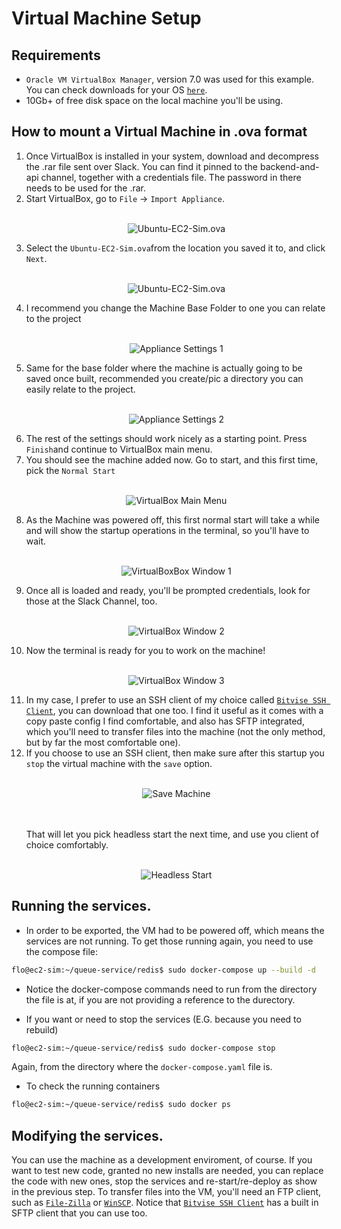 # Virtual Machine Setup

## Requirements

* `Oracle VM VirtualBox Manager`, version 7.0 was used for this example. You can check downloads for your OS [`here`](https://www.virtualbox.org/wiki/Downloads).
* 10Gb+ of free disk space on the local machine you'll be using.

## How to mount a Virtual Machine in .ova format

1) Once VirtualBox is installed in your system, download and decompress the .rar file sent over Slack. You can find it pinned to the backend-and-api channel, together with a credentials file. The password in there needs to be used for the .rar. 
2) Start VirtualBox, go to `File` → `Import Appliance`.<br><br><p align='center'><img src="src/appliance-import-1.jpg" alt='Ubuntu-EC2-Sim.ova'></p>
3) Select the `Ubuntu-EC2-Sim.ova`from the location you saved it to, and click `Next`. <br><br><p align='center'><img src="src/appliance-import-2.jpg" alt='Ubuntu-EC2-Sim.ova'></p>
4) I recommend you change the Machine Base Folder to one you can relate to the project <br><br><p align='center'><img src="src/appliance-import-3.jpg" alt='Appliance Settings 1'></p>
5) Same for the base folder where the machine is actually going to be saved once built, recommended you create/pic a directory you can easily relate to the project. <br><br><p align='center'><img src="src/appliance-import-4.jpg" alt='Appliance Settings 2'></p>
6) The rest of the settings should work nicely as a starting point. Press `Finish`and continue to VirtualBox main menu.
7) You should see the machine added now. Go to start, and this first time, pick the `Normal Start`<br><br><p align='center'><img src="src/appliance-import-5.jpg" alt='VirtualBox Main Menu'></p>
8) As the Machine was powered off, this first normal start will take a while and will show the startup operations in the terminal, so you'll have to wait.<br><br><p align='center'><img src="src/appliance-import-6.jpg" alt='VirtualBoxBox Window 1'></p>
9) Once all is loaded and ready, you'll be prompted credentials, look for those at the Slack Channel, too.<br><br><p align='center'><img src="src/appliance-import-7.jpg" alt='VirtualBox Window 2'></p>
10) Now the terminal is ready for you to work on the machine! <br><br><p align='center'><img src="src/appliance-import-8.jpg" alt='VirtualBox Window 3'></p>
11) In my case, I prefer to use an SSH client of my choice called [`Bitvise SSH Client`](https://bitvise.com/download-area), you can download that one too. I find it useful as it comes with a copy paste config I find comfortable, and also has SFTP integrated, which you'll need to transfer files into the machine (not the only method, but by far the most comfortable one).
12) If you choose to use an SSH client, then make sure after this startup you `stop` the virtual machine with the `save` option.<br><br><p align='center'><img src="src/appliance-import-9.jpg" alt='Save Machine'></p><br><br>That will let you pick headless start the next time, and use you client of choice comfortably.<br><br><p align='center'><img src="src/appliance-import-10.jpg" alt='Headless Start'></p>

## Running the services.

* In order to be exported, the VM had to be powered off, which means the services are not running. To get those running again, you need to use the compose file:

```bash
flo@ec2-sim:~/queue-service/redis$ sudo docker-compose up --build -d
```

* Notice the docker-compose commands need to run from the directory the file is at, if you are not providing a reference to the durectory.

* If you want or need to stop the services (E.G. because you need to rebuild)

```bash
flo@ec2-sim:~/queue-service/redis$ sudo docker-compose stop
```

Again, from the directory where the `docker-compose.yaml` file is.


* To check the running containers
```bash
flo@ec2-sim:~/queue-service/redis$ sudo docker ps
```

## Modifying the services.

You can use the machine as a development enviroment, of course. If you want to test new code, granted no new installs are needed, you can replace the code with new ones, stop the services and re-start/re-deploy as show in the previous step. To transfer files into the VM, you'll need an FTP client, such as [`File-Zilla`](https://filezilla-project.org/download.php?type=client) or [`WinSCP`](https://winscp.net/eng/download.php). Notice that [`Bitvise SSH Client`](https://bitvise.com/download-area) has a built in SFTP client that you can use too.
